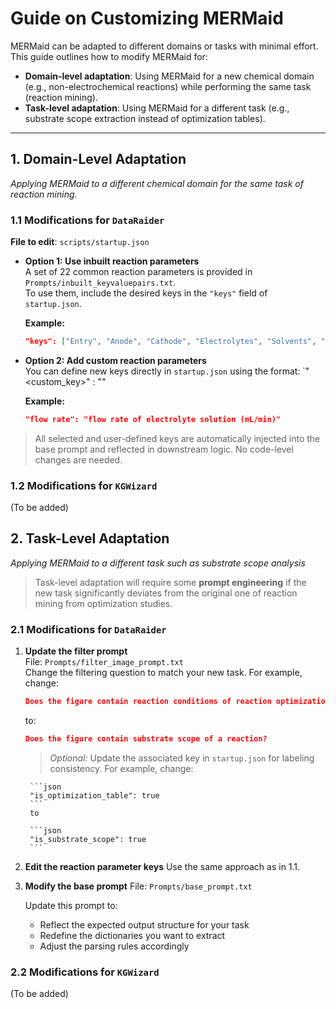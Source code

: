# Guide on Customizing MERMaid

MERMaid can be adapted to different domains or tasks with minimal effort. 
This guide outlines how to modify MERMaid for:

- **Domain-level adaptation**: Using MERMaid for a new chemical domain (e.g., non-electrochemical reactions) while performing the same task (reaction mining).
- **Task-level adaptation**: Using MERMaid for a different task (e.g., substrate scope extraction instead of optimization tables).

---

## 1. Domain-Level Adaptation  
*Applying MERMaid to a different chemical domain for the same task of reaction mining.*

### 1.1 Modifications for `DataRaider`

**File to edit**: `scripts/startup.json`

- **Option 1: Use inbuilt reaction parameters**  
  A set of 22 common reaction parameters is provided in `Prompts/inbuilt_keyvaluepairs.txt`.  
  To use them, include the desired keys in the `"keys"` field of `startup.json`.

  **Example:**
  ```json
  "keys": ["Entry", "Anode", "Cathode", "Electrolytes", "Solvents", "Duration"]

- **Option 2: Add custom reaction parameters**  
  You can define new keys directly in `startup.json` using the format: 
  `"<custom_key>" : "<brief description>"
  
  **Example:**
  ```json
  "flow rate": "flow rate of electrolyte solution (mL/min)"

> All selected and user-defined keys are automatically injected into the base prompt and reflected in downstream logic. No code-level changes are needed.

### 1.2 Modifications for `KGWizard`
(To be added)

## 2. Task-Level Adaptation 
*Applying MERMaid to a different task such as substrate scope analysis*
> Task-level adaptation will require some **prompt engineering** if the new task significantly deviates from the original one of reaction mining from optimization studies.

### 2.1 Modifications for `DataRaider`
1. **Update the filter prompt**  
   File: `Prompts/filter_image_prompt.txt`  
   Change the filtering question to match your new task. For example, change: 
   ```json
   Does the figure contain reaction conditions of reaction optimization runs?
   ```
   to: 
   
   ```json
   Does the figure contain substrate scope of a reaction?
   ```

    > *Optional:* Update the associated key in `startup.json` for labeling consistency. For example, change:

        ```json
        "is_optimization_table": true
        ```
        to 

        ```json
        "is_substrate_scope": true
        ```

2. **Edit the reaction parameter keys**
    Use the same approach as in 1.1. 

3. **Modify the base prompt**
    File: `Prompts/base_prompt.txt`

    Update this prompt to:
    - Reflect the expected output structure for your task
    - Redefine the dictionaries you want to extract
    - Adjust the parsing rules accordingly

### 2.2 Modifications for `KGWizard`
(To be added)